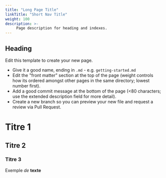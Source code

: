 ```yaml
---
title: "Long Page Title"
linkTitle: "Short Nav Title"
weight: 100
description: >-
     Page description for heading and indexes.
---
```


## Heading

Edit this template to create your new page.

* Give it a good name, ending in `.md` - e.g. `getting-started.md`
* Edit the "front matter" section at the top of the page (weight controls how its ordered amongst other pages in the same directory; lowest number first).
* Add a good commit message at the bottom of the page (<80 characters; use the extended description field for more detail).
* Create a new branch so you can preview your new file and request a review via Pull Request.

# Titre 1

## Titre 2

### Titre 3

Exemple _de_ **texte** 
